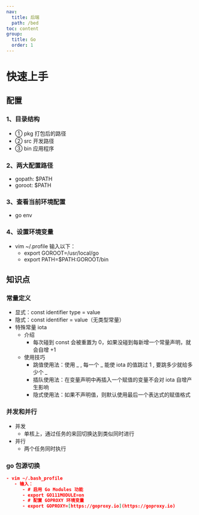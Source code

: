 ```yaml
---
nav:
  title: 后端
  path: /bed
toc: content
group:
  title: Go
  order: 1
---
```


# 快速上手

## 配置

### 1、目录结构

- ① pkg 打包后的路径
- ② src 开发路径
- ③ bin 应用程序

### 2、两大配置路径

- gopath: $PATH
- goroot: $PATH

### 3、查看当前环境配置

- go env

### 4、设置环境变量

- vim ~/.profile 输入以下：
  - export GOROOT=/usr/local/go
  - export PATH=$PATH:GOROOT/bin

## 知识点

### 常量定义

- 显式：const identifier type = value
- 隐式：const identifier = value（无类型常量）
- 特殊常量 iota
  - 介绍
    - 每次碰到 const 会被重置为 0，如果没碰到每新增一个常量声明，就会自增 +1
  - 使用技巧
    - 跳值使用法：使用 _ , 每一个 _ 能使 iota 的值跳过 1 , 要跳多少就给多少个 \_
    - 插队使用法：在变量声明中再插入一个赋值的变量不会对 iota 自增产生影响
    - 隐式使用法：如果不声明值，则默认使用最后一个表达式的赋值格式

### 并发和并行

- 并发
  - 单核上，通过任务的来回切换达到类似同时进行
- 并行
  - 两个任务同时执行

### go 包源切换

```json
- vim ~/.bash_profile
   - 输入：
      - # 启用 Go Modules 功能
      - export GO111MODULE=on
      - # 配置 GOPROXY 环境变量
      - export GOPROXY=[https://goproxy.io](https://goproxy.io)
```
